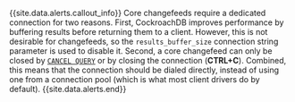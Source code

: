 {{site.data.alerts.callout_info}}
Core changefeeds require a dedicated connection for two reasons. First, CockroachDB improves performance by buffering results before returning them to a client. However, this is not desirable for changefeeds, so the `results_buffer_size` connection string parameter is used to disable it. Second, a core changefeed can only be closed by [`CANCEL QUERY`](cancel-query.html) or by closing the connection (**CTRL+C**). Combined, this means that the connection should be dialed directly, instead of using one from a connection pool (which is what most client drivers do by default).
{{site.data.alerts.end}}
